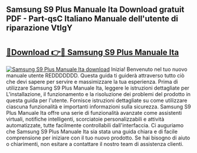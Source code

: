 ## Samsung S9 Plus Manuale Ita Download gratuit PDF - Part-qsC Italiano Manuale dell'utente di riparazione VtIgY

# <h2><a href="http://dfgsojj.blite.top/?on=Samsung+S9+Plus+Manuale+Ita">🔗Download 👉🔴 Samsung S9 Plus Manuale Ita</a></h2>

[![Samsung S9 Plus Manuale Ita download](https://i.imgur.com/lujVjoI.png)](http://dfgsojj.blite.top/?on=Samsung+S9+Plus+Manuale+Ita)
Inizia! Benvenuto nel tuo nuovo manuale utente REDDDDDDD. Questa guida ti guiderà attraverso tutto ciò che devi sapere per servire e massimizzare la tua esperienza. Prima di utilizzare Samsung S9 Plus Manuale Ita, leggere le istruzioni dettagliate per L'installazione, il funzionamento e la risoluzione dei problemi del prodotto in questa guida per l'utente. Fornisce istruzioni dettagliate su come utilizzare ciascuna funzionalità e importanti informazioni sulla sicurezza. Samsung S9 Plus Manuale Ita offre una serie di funzionalità avanzate come assistenti virtuali, notifiche intelligenti, scorciatoie personalizzabili e attività automatizzate, tutte facilmente controllabili dall'interfaccia. Ci auguriamo che Samsung S9 Plus Manuale Ita sia stata una guida chiara e di facile comprensione per iniziare con il tuo nuovo prodotto. Se hai bisogno di aiuto o chiarimenti, non esitare a contattare il nostro team di assistenza clienti.
